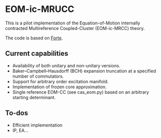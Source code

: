 # EOM-ic-MRUCC
This is a pilot implementation of the Equation-of-Motion internally contracted Multireference Coupled-Cluster (EOM-ic-MRCC) theory.

The code is based on [Forte](https://github.com/evangelistalab/forte).

## Current capabilities
- Availability of both unitary and non-unitary versions.
- Baker–Campbell–Hausdorff (BCH) expansion truncation at a specified number of commutators.
- Support for arbitrary order excitation manifold.
- Implementation of frozen core approximation.
- Single reference EOM-CC (see cas_eom.py) based on an arbitrary starting determinant.

## To-dos
- Efficient implementation
- IP, EA...

